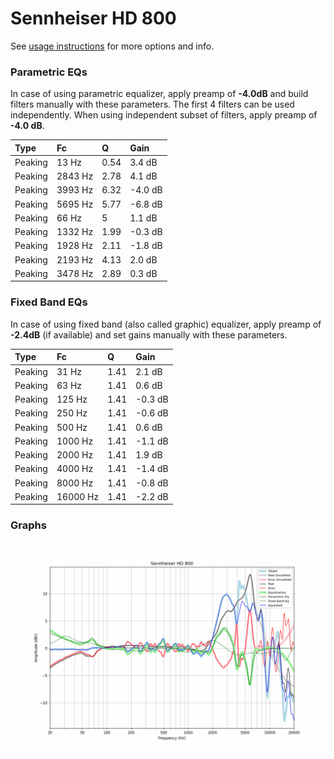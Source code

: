 # Sennheiser HD 800
See [usage instructions](https://github.com/jaakkopasanen/AutoEq#usage) for more options and info.

### Parametric EQs
In case of using parametric equalizer, apply preamp of **-4.0dB** and build filters manually
with these parameters. The first 4 filters can be used independently.
When using independent subset of filters, apply preamp of **-4.0 dB**.

| Type    | Fc      |    Q | Gain    |
|:--------|:--------|:-----|:--------|
| Peaking | 13 Hz   | 0.54 | 3.4 dB  |
| Peaking | 2843 Hz | 2.78 | 4.1 dB  |
| Peaking | 3993 Hz | 6.32 | -4.0 dB |
| Peaking | 5695 Hz | 5.77 | -6.8 dB |
| Peaking | 66 Hz   | 5    | 1.1 dB  |
| Peaking | 1332 Hz | 1.99 | -0.3 dB |
| Peaking | 1928 Hz | 2.11 | -1.8 dB |
| Peaking | 2193 Hz | 4.13 | 2.0 dB  |
| Peaking | 3478 Hz | 2.89 | 0.3 dB  |

### Fixed Band EQs
In case of using fixed band (also called graphic) equalizer, apply preamp of **-2.4dB**
(if available) and set gains manually with these parameters.

| Type    | Fc       |    Q | Gain    |
|:--------|:---------|:-----|:--------|
| Peaking | 31 Hz    | 1.41 | 2.1 dB  |
| Peaking | 63 Hz    | 1.41 | 0.6 dB  |
| Peaking | 125 Hz   | 1.41 | -0.3 dB |
| Peaking | 250 Hz   | 1.41 | -0.6 dB |
| Peaking | 500 Hz   | 1.41 | 0.6 dB  |
| Peaking | 1000 Hz  | 1.41 | -1.1 dB |
| Peaking | 2000 Hz  | 1.41 | 1.9 dB  |
| Peaking | 4000 Hz  | 1.41 | -1.4 dB |
| Peaking | 8000 Hz  | 1.41 | -0.8 dB |
| Peaking | 16000 Hz | 1.41 | -2.2 dB |

### Graphs
![](./Sennheiser%20HD%20800.png)